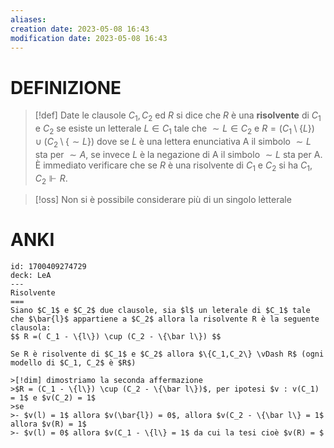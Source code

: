```yaml
---
aliases: 
creation date: 2023-05-08 16:43
modification date: 2023-05-08 16:43
---
```


# DEFINIZIONE

>[!def]
>Date le clausole $C_{1},C_{2}$ ed $R$ si dice che $R$ è una **risolvente** di $C_{1}$ e $C_{2}$ se esiste un letterale $L \in C_{1}$ tale che $\sim L \in C_{2}$ e $R = (C_{1} \setminus \{ L \}) \cup (C_{2}\setminus \{ \sim L \})$ dove se $L$ è una lettera enunciativa A il simbolo $\sim L$ sta per $\sim A$, se invece $L$ è la negazione di A il simbolo $\sim L$ sta per A.
>È immediato verificare che se $R$ è una risolvente di $C_{1}$ e $C_{2}$ si ha $C_{1},C_{2} \Vdash R$.

>[!oss]
>Non si è possibile considerare più di un singolo letterale 

# ANKI

```anki
id: 1700409274729
deck: LeA
---
Risolvente
===
Siano $C_1$ e $C_2$ due clausole, sia $l$ un leterale di $C_1$ tale che $\bar{l}$ appartiene a $C_2$ allora la risolvente R è la seguente clausola:
$$ R =( C_1 - \{l\}) \cup (C_2 - \{\bar l\}) $$

Se R è risolvente di $C_1$ e $C_2$ allora $\{C_1,C_2\} \vDash R$ (ogni modello di $C_1, C_2$ è $R$)

>[!dim] dimostriamo la seconda affermazione
>$R = (C_1 - \{l\}) \cup (C_2 - \{\bar l\})$, per ipotesi $v : v(C_1) = 1$ e $v(C_2) = 1$
>se 
>- $v(l) = 1$ allora $v(\bar{l}) = 0$, allora $v(C_2 - \{\bar l\} = 1$ allora $v(R) = 1$
>- $v(l) = 0$ allora $v(C_1 - \{l\} = 1$ da cui la tesi cioè $v(R) = $
```


